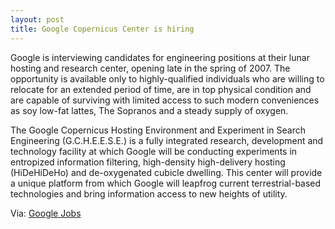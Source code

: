```yaml
---
layout: post
title: Google Copernicus Center is hiring
---
```


Google is interviewing candidates for engineering positions at their lunar hosting and research center, opening late in the spring of 2007. The opportunity is available only to highly-qualified individuals who are willing to relocate for an extended period of time, are in top physical condition and are capable of surviving with limited access to such modern conveniences as soy low-fat lattes, The Sopranos and a steady supply of oxygen.

The Google Copernicus Hosting Environment and Experiment in Search Engineering (G.C.H.E.E.S.E.) is a fully integrated research, development and technology facility at which Google will be conducting experiments in entropized information filtering, high-density high-delivery hosting (HiDeHiDeHo) and de-oxygenated cubicle dwelling. This center will provide a unique platform from which Google will leapfrog current terrestrial-based technologies and bring information access to new heights of utility.

Via: [Google Jobs](http://www.google.com/jobs/)
